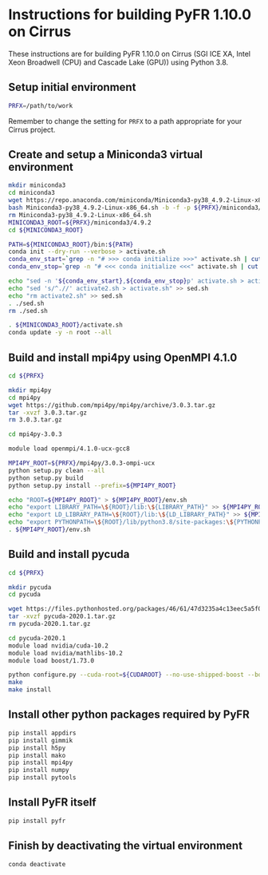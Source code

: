 Instructions for building PyFR 1.10.0 on Cirrus
===============================================

These instructions are for building PyFR 1.10.0 on Cirrus (SGI ICE XA, Intel Xeon Broadwell (CPU) and Cascade Lake (GPU)) using Python 3.8.


Setup initial environment
-------------------------

```bash
PRFX=/path/to/work
```

Remember to change the setting for `PRFX` to a path appropriate for your Cirrus project.


Create and setup a Miniconda3 virtual environment
-------------------------------------------------

```bash
mkdir miniconda3
cd miniconda3
wget https://repo.anaconda.com/miniconda/Miniconda3-py38_4.9.2-Linux-x86_64.sh
bash Miniconda3-py38_4.9.2-Linux-x86_64.sh -b -f -p ${PRFX}/miniconda3/4.9.2
rm Miniconda3-py38_4.9.2-Linux-x86_64.sh
MINICONDA3_ROOT=${PRFX}/miniconda3/4.9.2
cd ${MINICONDA3_ROOT}

PATH=${MINICONDA3_ROOT}/bin:${PATH}
conda init --dry-run --verbose > activate.sh
conda_env_start=`grep -n "# >>> conda initialize >>>" activate.sh | cut -d':' -f 1`
conda_env_stop=`grep -n "# <<< conda initialize <<<" activate.sh | cut -d':' -f 1`

echo "sed -n '${conda_env_start},${conda_env_stop}p' activate.sh > activate2.sh" > sed.sh
echo "sed 's/^.//' activate2.sh > activate.sh" >> sed.sh
echo "rm activate2.sh" >> sed.sh
. ./sed.sh
rm ./sed.sh

. ${MINICONDA3_ROOT}/activate.sh
conda update -y -n root --all
```


Build and install mpi4py using OpenMPI 4.1.0
--------------------------------------------

```bash
cd ${PRFX}

mkdir mpi4py
cd mpi4py
wget https://github.com/mpi4py/mpi4py/archive/3.0.3.tar.gz
tar -xvzf 3.0.3.tar.gz
rm 3.0.3.tar.gz

cd mpi4py-3.0.3

module load openmpi/4.1.0-ucx-gcc8

MPI4PY_ROOT=${PRFX}/mpi4py/3.0.3-ompi-ucx
python setup.py clean --all
python setup.py build
python setup.py install --prefix=${MPI4PY_ROOT}

echo "ROOT=${MPI4PY_ROOT}" > ${MPI4PY_ROOT}/env.sh
echo "export LIBRARY_PATH=\${ROOT}/lib:\${LIBRARY_PATH}" >> ${MPI4PY_ROOT}/env.sh
echo "export LD_LIBRARY_PATH=\${ROOT}/lib:\${LD_LIBRARY_PATH}" >> ${MPI4PY_ROOT}/env.sh
echo "export PYTHONPATH=\${ROOT}/lib/python3.8/site-packages:\${PYTHONPATH}" >> ${MPI4PY_ROOT}/env.sh
. ${MPI4PY_ROOT}/env.sh
```


Build and install pycuda
------------------------

```bash
cd ${PRFX}

mkdir pycuda
cd pycuda

wget https://files.pythonhosted.org/packages/46/61/47d3235a4c13eec5a5f03594ddb268f4858734e02980afbcd806e6242fa5/pycuda-2020.1.tar.gz
tar -xvzf pycuda-2020.1.tar.gz
rm pycuda-2020.1.tar.gz

cd pycuda-2020.1
module load nvidia/cuda-10.2
module load nvidia/mathlibs-10.2
module load boost/1.73.0

python configure.py --cuda-root=${CUDAROOT} --no-use-shipped-boost --boost-python-libname=boost_python-py36 --ldflags="-L/lustre/sw/nvidia/hpcsdk/Linux_x86_64/20.9/cuda/11.0/targets/x86_64-linux/lib/stubs"
make
make install
```


Install other python packages required by PyFR
----------------------------------------------

```bash
pip install appdirs
pip install gimmik
pip install h5py
pip install mako
pip install mpi4py
pip install numpy
pip install pytools
```


Install PyFR itself
-------------------
```bash
pip install pyfr
```


Finish by deactivating the virtual environment
----------------------------------------------

```bash
conda deactivate
```
